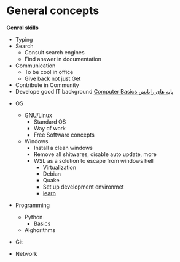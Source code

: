 # General concepts

**Genral skills**
- Typing
- Search
    - Consult search engines
    - Find answer in documentation
- Communication
    - To be cool in office
    - Give back not just Get
- Contribute in Community
- Develope good IT background
    [Computer Basics پایه های رایانش](https://peertube.linuxrocks.online/c/computing_basics/videos?s=1)

* OS
    - GNU/Linux
        - Standard OS
        - Way of work
        - Free Software concepts
    - Windows
        - Install a clean windows
        - Remove all shitwares, disable auto update, more
        - WSL as a solution to escape from windows hell
            - Virtualization
            - Debian
            - Quake
            - Set up development environmet
            - [learn](https://github.com/MicrosoftDocs/WSL/tree/main)

* Programming
    - Python
        - [Basics](pythonbasics.org)
    - Alghorithms

- Git

- Network
